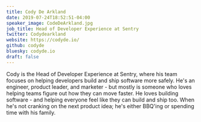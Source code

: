 ```yaml
---
title: Cody De Arkland
date: 2019-07-24T18:52:51-04:00
speaker_image: CodeDeArkland.jpg
job_title: Head of Developer Experience at Sentry
twitter: Codydearkland
website: https://codyde.io/
github: codyde
bluesky: codyde.io
draft: false
---
```


Cody is the Head of Developer Experience at Sentry, where his team focuses on helping developers build and ship software more safely. He's an engineer, product leader, and marketer - but mostly is someone who loves helping teams figure out how they can move faster. He loves building software - and helping everyone feel like they can build and ship too. When he's not cranking on the next product idea; he's either BBQ'ing or spending time with his family.